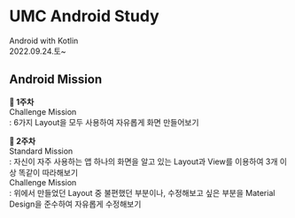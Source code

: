 # UMC Android Study
Android with Kotlin  
2022.09.24.토~  
  
## Android Mission
**🌼 1주차**  
Challenge Mission  
: 6가지 Layout을 모두 사용하여 자유롭게 화면 만들어보기  
  
**🐢 2주차**  
Standard Mission  
: 자신이 자주 사용하는 앱 하나의 화면을 알고 있는 Layout과 View를 이용하여 3개 이상 똑같이 따라해보기  
Challenge Mission  
: 위에서 만들었던 Layout 중 불편했던 부분이나, 수정해보고 싶은 부분을 Material Design을 준수하여 자유롭게 수정해보기  

